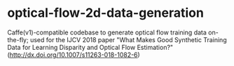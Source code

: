 # optical-flow-2d-data-generation
Caffe(v1)-compatible codebase to generate optical flow training data on-the-fly; used for the IJCV 2018 paper "What Makes Good Synthetic Training Data for Learning Disparity and Optical Flow Estimation?" (http://dx.doi.org/10.1007/s11263-018-1082-6)
